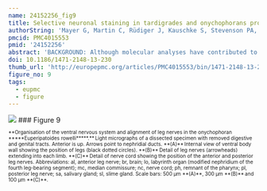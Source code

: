 ```yaml
---
name: 24152256_fig9
title: Selective neuronal staining in tardigrades and onychophorans provides insights into the evolution of segmental ganglia in panarthropods.
authorString: 'Mayer G, Martin C, Rüdiger J, Kauschke S, Stevenson PA, Poprawa I, Hohberg K, Schill RO, Pflüger HJ, Schlegel M.'
pmcid: PMC4015553
pmid: '24152256'
abstract: 'BACKGROUND: Although molecular analyses have contributed to a better resolution of the animal tree of life, the phylogenetic position of tardigrades (water bears) is still controversial, as they have been united alternatively with nematodes, arthropods, onychophorans (velvet worms), or onychophorans plus arthropods. Depending on the hypothesis favoured, segmental ganglia in tardigrades and arthropods might either have evolved independently, or they might well be homologous, suggesting that they were either lost in onychophorans or are a synapomorphy of tardigrades and arthropods. To evaluate these alternatives, we analysed the organisation of the nervous system in three tardigrade species using antisera directed against tyrosinated and acetylated tubulin, the amine transmitter serotonin, and the invertebrate neuropeptides FMRFamide, allatostatin and perisulfakinin. In addition, we performed retrograde staining of nerves in the onychophoran Euperipatoides rowelli in order to compare the serial locations of motor neurons within the nervous system relative to the appendages they serve in arthropods, tardigrades and onychophorans. RESULTS: Contrary to a previous report from a Macrobiotus species, our immunocytochemical and electron microscopic data revealed contralateral fibres and bundles of neurites in each trunk ganglion of three tardigrade species, including Macrobiotus cf. harmsworthi, Paramacrobiotus richtersi and Hypsibius dujardini. Moreover, we identified additional, extra-ganglionic commissures in the interpedal regions bridging the paired longitudinal connectives. Within the ganglia we found serially repeated sets of serotonin- and RFamid-like immunoreactive neurons. Furthermore, our data show that the trunk ganglia of tardigrades, which include the somata of motor neurons, are shifted anteriorly with respect to each corresponding leg pair, whereas no such shift is evident in the arrangement of motor neurons in the onychophoran nerve cords. CONCLUSIONS: Taken together, these data reveal three major correspondences between the segmental ganglia of tardigrades and arthropods, including (i) contralateral projections and commissures in each ganglion, (ii) segmentally repeated sets of immunoreactive neurons, and (iii) an anteriorly shifted (parasegmental) position of ganglia. These correspondences support the homology of segmental ganglia in tardigrades and arthropods, suggesting that these structures were either lost in Onychophora or, alternatively, evolved in the tardigrade/arthropod lineage.'
doi: 10.1186/1471-2148-13-230
thumb_url: 'http://europepmc.org/articles/PMC4015553/bin/1471-2148-13-230-9.gif'
figure_no: 9
tags:
  - eupmc
  - figure
---
```

<img src='http://europepmc.org/articles/PMC4015553/bin/1471-2148-13-230-9.jpg' style='max-height: 300px'>
### Figure 9
<p style='font-size: 10px;'>**Organisation of the ventral nervous system and alignment of leg nerves in the onychophoran *****Euperipatoides rowelli*****.** Light micrographs of a dissected specimen with removed digestive and genital tracts. Anterior is up. Arrows point to nephridial ducts. **(A)** Internal view of ventral body wall showing the position of legs (black dotted circles). **(B)** Detail of leg nerves (arrowheads) extending into each limb. **(C)** Detail of nerve cord showing the position of the anterior and posterior leg nerves. Abbreviations: al, anterior leg nerve; br, brain; lo, labyrinth organ (modified nephridium of the fourth leg-bearing segment); mc, median commissure; nc, nerve cord; ph, remnant of the pharynx; pl, posterior leg nerve; sa, salivary gland; sl, slime gland. Scale bars: 500&nbsp;μm **(A)**, 300&nbsp;μm **(B)** and 100&nbsp;μm **(C)**.</p>